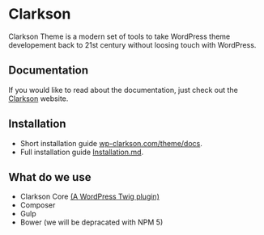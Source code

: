 # Clarkson

Clarkson Theme is a modern set of tools to take WordPress theme developement back to 21st century without loosing touch with WordPress.

## Documentation
If you would like to read about the documentation, just check out the [Clarkson](wp-clarkson.com/theme/docs) website. 

## Installation
- Short installation guide [wp-clarkson.com/theme/docs](http://wp-clarkson.com/theme/docs).
- Full installation guide [Installation.md](INSTALLATION.md).


## What do we use

- Clarkson Core [(A WordPress Twig plugin)](wp-clarkson.com/core)
- Composer
- Gulp
- Bower (we will be depracated with NPM 5)